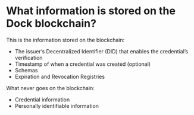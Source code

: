 # What information is stored on the Dock blockchain?

This is the information stored on the blockchain:

* The issuer’s Decentralized Identifier (DID) that enables the credential’s verification
* Timestamp of when a credential was created (optional)
* Schemas
* Expiration and Revocation Registries

What never goes on the blockchain:

* Credential information
* Personally identifiable information
